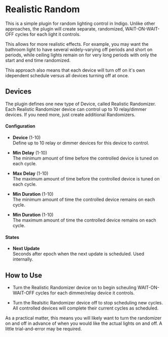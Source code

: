 # Realistic Random

This is a simple plugin for random lighting control in Indigo.  Unlike other approaches, the plugin will create separate, randomized, WAIT-ON-WAIT-OFF cycles for each light it controls.  

This allows for more realistic effects. For example, you may want the bathroom light to have several widely-varying off periods and short on periods, while ceiling lights remain on for very long periods with only the start and end time randomized.

This approach also means that each device will turn off on it's own idependent schedule versus all devices turning off at once.

## Devices

The plugin defines one new type of Device, called Realistic Randomizer.  Each Realistic Randomizer device can control up to 10 relay/dimmer devices.  If you need more, just create additional Randomizers.

#### Configuration

* **Device** (1-10)  
Define up to 10 relay or dimmer devices for this device to control.

* **Min Delay** (1-10)  
The minimum amount of time before the controlled device is tuned on each cycle.

* **Max Delay** (1-10)  
The maximum amount of time before the controlled device is tuned on each cycle.

* **Min Duration** (1-10)  
The minimum amount of time the controlled device remains on each cycle.

* **Min Duration** (1-10)  
The maximum amount of time the controlled device remains on each cycle.


#### States

* **Next Update**  
Seconds after epoch when the next update is scheduled.  Used internally.


## How to Use

* Turn the Realistic Randomizer device on to begin scheuling WAIT-ON-WAIT-OFF cycles for each dimmer/relay device it controls.

* Turn the Realsitic Randomizer device off to stop scheduling new cycles.  All controlled devices will complete their current cycles as scheduled.  

As a practical matter, this means you will likely want to turn the randomizer on and off in advance of when you would like the actual lights on and off.  A little trial-and-error may be required.